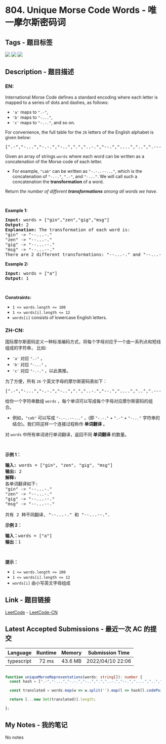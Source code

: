 
# 804. Unique Morse Code Words - 唯一摩尔斯密码词

## Tags - 题目标签

 <img src="https://img.shields.io/badge/Array-数组-blue.svg">   <img src="https://img.shields.io/badge/Hash Table-哈希表-blue.svg">   <img src="https://img.shields.io/badge/String-字符串-blue.svg">  


## Description - 题目描述

### EN:
<p>International Morse Code defines a standard encoding where each letter is mapped to a series of dots and dashes, as follows:</p>

<ul>
	<li><code>&#39;a&#39;</code> maps to <code>&quot;.-&quot;</code>,</li>
	<li><code>&#39;b&#39;</code> maps to <code>&quot;-...&quot;</code>,</li>
	<li><code>&#39;c&#39;</code> maps to <code>&quot;-.-.&quot;</code>, and so on.</li>
</ul>

<p>For convenience, the full table for the <code>26</code> letters of the English alphabet is given below:</p>

<pre>
[&quot;.-&quot;,&quot;-...&quot;,&quot;-.-.&quot;,&quot;-..&quot;,&quot;.&quot;,&quot;..-.&quot;,&quot;--.&quot;,&quot;....&quot;,&quot;..&quot;,&quot;.---&quot;,&quot;-.-&quot;,&quot;.-..&quot;,&quot;--&quot;,&quot;-.&quot;,&quot;---&quot;,&quot;.--.&quot;,&quot;--.-&quot;,&quot;.-.&quot;,&quot;...&quot;,&quot;-&quot;,&quot;..-&quot;,&quot;...-&quot;,&quot;.--&quot;,&quot;-..-&quot;,&quot;-.--&quot;,&quot;--..&quot;]</pre>

<p>Given an array of strings <code>words</code> where each word can be written as a concatenation of the Morse code of each letter.</p>

<ul>
	<li>For example, <code>&quot;cab&quot;</code> can be written as <code>&quot;-.-..--...&quot;</code>, which is the concatenation of <code>&quot;-.-.&quot;</code>, <code>&quot;.-&quot;</code>, and <code>&quot;-...&quot;</code>. We will call such a concatenation the <strong>transformation</strong> of a word.</li>
</ul>

<p>Return <em>the number of different <strong>transformations</strong> among all words we have</em>.</p>

<p>&nbsp;</p>
<p><strong>Example 1:</strong></p>

<pre>
<strong>Input:</strong> words = [&quot;gin&quot;,&quot;zen&quot;,&quot;gig&quot;,&quot;msg&quot;]
<strong>Output:</strong> 2
<strong>Explanation:</strong> The transformation of each word is:
&quot;gin&quot; -&gt; &quot;--...-.&quot;
&quot;zen&quot; -&gt; &quot;--...-.&quot;
&quot;gig&quot; -&gt; &quot;--...--.&quot;
&quot;msg&quot; -&gt; &quot;--...--.&quot;
There are 2 different transformations: &quot;--...-.&quot; and &quot;--...--.&quot;.
</pre>

<p><strong>Example 2:</strong></p>

<pre>
<strong>Input:</strong> words = [&quot;a&quot;]
<strong>Output:</strong> 1
</pre>

<p>&nbsp;</p>
<p><strong>Constraints:</strong></p>

<ul>
	<li><code>1 &lt;= words.length &lt;= 100</code></li>
	<li><code>1 &lt;= words[i].length &lt;= 12</code></li>
	<li><code>words[i]</code> consists of lowercase English letters.</li>
</ul>


### ZH-CN:
<p>国际摩尔斯密码定义一种标准编码方式，将每个字母对应于一个由一系列点和短线组成的字符串，&nbsp;比如:</p>

<ul>
	<li><code>'a'</code> 对应 <code>".-"</code> ，</li>
	<li><code>'b'</code> 对应 <code>"-..."</code> ，</li>
	<li><code>'c'</code> 对应 <code>"-.-."</code> ，以此类推。</li>
</ul>

<p>为了方便，所有 <code>26</code> 个英文字母的摩尔斯密码表如下：</p>

<pre>
[".-","-...","-.-.","-..",".","..-.","--.","....","..",".---","-.-",".-..","--","-.","---",".--.","--.-",".-.","...","-","..-","...-",".--","-..-","-.--","--.."]</pre>

<p>给你一个字符串数组 <code>words</code> ，每个单词可以写成每个字母对应摩尔斯密码的组合。</p>

<ul>
	<li>例如，<code>"cab"</code> 可以写成 <code>"-.-..--..."</code> ，(即 <code>"-.-."</code> + <code>".-"</code> + <code>"-..."</code> 字符串的结合)。我们将这样一个连接过程称作 <strong>单词翻译</strong> 。</li>
</ul>

<p>对<strong> </strong><code>words</code> 中所有单词进行单词翻译，返回不同 <strong>单词翻译</strong> 的数量。</p>

<p>&nbsp;</p>

<p><strong>示例 1：</strong></p>

<pre>
<strong>输入:</strong> words = ["gin", "zen", "gig", "msg"]
<strong>输出:</strong> 2
<strong>解释: </strong>
各单词翻译如下:
"gin" -&gt; "--...-."
"zen" -&gt; "--...-."
"gig" -&gt; "--...--."
"msg" -&gt; "--...--."

共有 2 种不同翻译, "--...-." 和 "--...--.".
</pre>

<p><strong>示例 2：</strong></p>

<pre>
<strong>输入：</strong>words = ["a"]
<strong>输出：</strong>1
</pre>

<p>&nbsp;</p>

<p><strong>提示：</strong></p>

<ul>
	<li><code>1 &lt;= words.length &lt;= 100</code></li>
	<li><code>1 &lt;= words[i].length &lt;= 12</code></li>
	<li><code>words[i]</code> 由小写英文字母组成</li>
</ul>



## Link - 题目链接

[LeetCode](https://leetcode.com/problems/unique-morse-code-words/description/)  -  [LeetCode-CN](https://leetcode-cn.com/problems/unique-morse-code-words/description/)
## Latest Accepted Submissions - 最近一次 AC 的提交


| Language | Runtime | Memory | Submission Time |
|:---:|:---:|:---:|:---:|
| typescript  | 72 ms | 43.6 MB | 2022/04/10 22:06 |

```typescript

function uniqueMorseRepresentations(words: string[]): number {
  const hash = [".-","-...","-.-.","-..",".","..-.","--.","....","..",".---","-.-",".-..","--","-.","---",".--.","--.-",".-.","...","-","..-","...-",".--","-..-","-.--","--.."];

  const translated = words.map(w => w.split('').map(l => hash[l.codePointAt(0) - 'a'.codePointAt(0)]).join(''));

  return [...new Set(translated)].length;

};

```
## My Notes - 我的笔记


No notes

